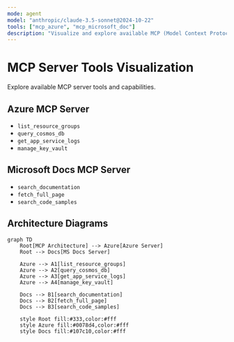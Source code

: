 ```yaml
---
mode: agent
model: "anthropic/claude-3.5-sonnet@2024-10-22"
tools: ["mcp_azure", "mcp_microsoft_doc"]
description: "Visualize and explore available MCP (Model Context Protocol) server tools and capabilities"
---
```


# MCP Server Tools Visualization

Explore available MCP server tools and capabilities.

## Azure MCP Server

- `list_resource_groups`
- `query_cosmos_db`
- `get_app_service_logs`
- `manage_key_vault`

## Microsoft Docs MCP Server

- `search_documentation`
- `fetch_full_page`
- `search_code_samples`

## Architecture Diagrams

```mermaid
graph TD
    Root[MCP Architecture] --> Azure[Azure Server]
    Root --> Docs[MS Docs Server]

    Azure --> A1[list_resource_groups]
    Azure --> A2[query_cosmos_db]
    Azure --> A3[get_app_service_logs]
    Azure --> A4[manage_key_vault]

    Docs --> B1[search_documentation]
    Docs --> B2[fetch_full_page]
    Docs --> B3[search_code_samples]

    style Root fill:#333,color:#fff
    style Azure fill:#0078d4,color:#fff
    style Docs fill:#107c10,color:#fff
```
